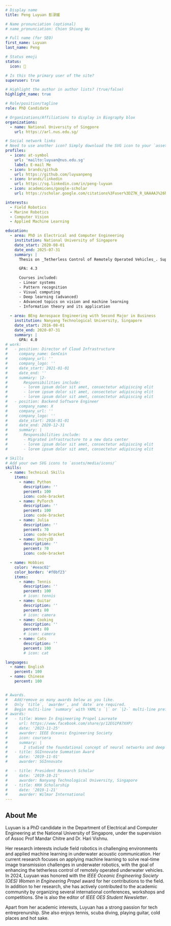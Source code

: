 ```yaml
---
# Display name
title: Peng Luyuan 彭渌媛

# Name pronunciation (optional)
# name_pronunciation: Chien Shiung Wu

# Full name (for SEO)
first_name: Luyuan
last_name: Peng

# Status emoji
status:
  icon: 🎾

# Is this the primary user of the site?
superuser: true

# Highlight the author in author lists? (true/false)
highlight_name: true

# Role/position/tagline
role: PhD Candidate

# Organizations/Affiliations to display in Biography blox
organizations:
  - name: National University of Singpore
    url: https://arl.nus.edu.sg/

# Social network links
# Need to use another icon? Simply download the SVG icon to your `assets/media/icons/` folder.
profiles:
  - icon: at-symbol
    url: 'mailto:luyuan@nus.edu.sg'
    label: E-mail Me
  - icon: brands/github
    url: https://github.com/luyuanpeng
  - icon: brands/linkedin
    url: https://sg.linkedin.com/in/peng-luyuan
  - icon: academicons/google-scholar
    url: https://scholar.google.com/citations%3Fuser%3DZ7K_R_UAAAAJ%26hl%3Den&ved=2ahUKEwjA2Mbr6q2JAxWpzTgGHUB8BtQQFnoECAsQAQ&usg=AOvVaw1MPLjYgKaCn5X7jT2GY8KV

interests:
  - Field Robotics
  - Marine Robotics
  - Computer Vision
  - Applied Machine Learning

education:
  - area: PhD in Electrical and Computer Engineering
    institution: National University of Singapore
    date_start: 2020-08-01 
    date_end: 2025-07-31
    summary: |
      Thesis on _Tetherless Control of Remotely Operated Vehicles_. Supervised by Assoc. Prof Mandar Chitre and Dr. Hari Vishnu. Presented papers at 2 IEEE conferences.

      GPA: 4.3

      Courses included:
      - Linear systems 
      - Pattern recognition
      - Visual computing
      - Deep learning (advanced)
      - Advanced topics on vision and machine learning
      - Information theory and its application
      
  - area: BEng Aerospace Engineering with Second Major in Business
    institution: Nanyang Technological University, Singapore
    date_start: 2016-08-01
    date_end: 2020-07-31
    summary: |
      GPA: 4.0
# work:
#   - position: Director of Cloud Infrastructure
#     company_name: GenCoin
#     company_url: ''
#     company_logo: ''
#     date_start: 2021-01-01
#     date_end: ''
#     summary: |2-
#       Responsibilities include:
#       - lorem ipsum dolor sit amet, consectetur adipiscing elit
#       - lorem ipsum dolor sit amet, consectetur adipiscing elit
#       - lorem ipsum dolor sit amet, consectetur adipiscing elit
#   - position: Backend Software Engineer
#     company_name: X
#     company_url: ''
#     company_logo: ''
#     date_start: 2016-01-01
#     date_end: 2020-12-31
#     summary: |
#       Responsibilities include:
#       - Migrated infrastructure to a new data center
#       - lorem ipsum dolor sit amet, consectetur adipiscing elit
#       - lorem ipsum dolor sit amet, consectetur adipiscing elit

# Skills
# Add your own SVG icons to `assets/media/icons/`
skills:
  - name: Technical Skills
    items:
      - name: Python
        description: ''
        percent: 100
        icon: code-bracket
      - name: PyTorch
        description: ''
        percent: 100
        icon: code-bracket
      - name: Julia
        description: ''
        percent: 70
        icon: code-bracket
      - name: Unity3D
        description: ''
        percent: 70
        icon: code-bracket

  - name: Hobbies
    color: '#eeac02'
    color_border: '#f0bf23'
    items:
      - name: Tennis
        description: ''
        percent: 100
        # icon: tennis  
      - name: Guitar
        description: ''
        percent: 80
        # icon: camera
      - name: Cooking
        description: ''
        percent: 80
        # icon: camera
      - name: Cats
        description: ''
        percent: 100
        # icon: cat

languages:
  - name: English
    percent: 100
  - name: Chinese
    percent: 100


# Awards.
#   Add/remove as many awards below as you like.
#   Only `title`, `awarder`, and `date` are required.
#   Begin multi-line `summary` with YAML's `|` or `|2-` multi-line prefix and indent 2 spaces below.
# awards:
#   - title: Women In Engineering Propel Laureate 
#     url: https://www.facebook.com/share/p/12EG1PA7XXP/
#     date: '2023-11-25'
#     awarder: IEEE Oceanic Engineering Society 
#     icon: coursera
#     summary: |
#       I studied the foundational concept of neural networks and deep learning. By the end, I was familiar with the significant technological trends driving the rise of deep learning; build, train, and apply fully connected deep neural networks; implement efficient (vectorized) neural networks; identify key parameters in a neural network’s architecture; and apply deep learning to your own applications.
#   - title: SGInnovate Summation Award
#     date: '2019-11-01'
#     awarder: SGInnovate 

#   - title: President Research Scholar
#     date: '2019-10-21'
#     awarder: Nanyang Technological University, Singapore
#   - title: KKH Scholarship
#     date: '2019-1-21'
#     awarder: Wilmar International
---
```


## About Me


Luyuan is a PhD candidate in the Department of Electrical and Computer Engineering at the National University of Singapore, under the supervision of Assoc Prof Mandar Chitre and Dr. Hari Vishnu. 

Her research interests include field robotics in challenging environments and applied machine learning in underwater acoustic communication. Her current research focuses on applying machine learning to solve real-time image transmission challenges in underwater robotics, with the goal of enhancing the tetherless control of remotely operated underwater vehicles. In 2024, Luyuan was honored with the _IEEE Oceanic Engineering Society (OES) Women in Engineering Propel_ award for her contributions to the field. In addition to her research, she has actively contributed to the academic community by organizing several international conferences, workshops and competitions. She is also the editor of _IEEE OES Student Newsletter_. 

Apart from her academic interests, Luyuan has a strong passion for tech entreprenurship. She also enjoys tennis, scuba diving, playing guitar, cold places and hot sake.
